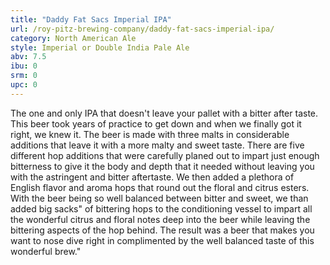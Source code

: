 ```yaml
---
title: "Daddy Fat Sacs Imperial IPA"
url: /roy-pitz-brewing-company/daddy-fat-sacs-imperial-ipa/
category: North American Ale
style: Imperial or Double India Pale Ale
abv: 7.5
ibu: 0
srm: 0
upc: 0
---
```

The one and only IPA that doesn't leave your pallet with a bitter after taste. This beer took years of practice to get down and when we finally got it right, we knew it. The beer is made with three malts in considerable additions that leave it with a more malty and sweet taste. There are five different hop additions that were carefully planed out to impart just enough bitterness to give it the body and depth that it needed without leaving you with the astringent and bitter aftertaste. We then added a plethora of English flavor and aroma hops that round out the floral and citrus esters. With the beer being so well balanced between bitter and sweet, we than added big sacks" of bittering hops to the conditioning vessel to impart all the wonderful citrus and floral notes deep into the beer while leaving the bittering aspects of the hop behind. The result was a beer that makes you want to nose dive right in complimented by the well balanced taste of this wonderful brew."
